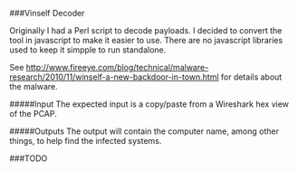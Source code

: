 ###Vinself Decoder


Originally I had a Perl script to decode payloads.  I decided to convert the tool in javascript to make it easier to use.  There are no javascript libraries used to keep it simpple to run standalone.

See http://www.fireeye.com/blog/technical/malware-research/2010/11/winself-a-new-backdoor-in-town.html for details about the malware.


#####Input
The expected input is a copy/paste from a Wireshark hex view of the PCAP.

#####Outputs
The output will contain the computer name, among other things, to help find the infected systems.

###TODO

